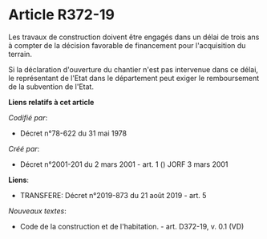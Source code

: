 # Article R372-19

Les travaux de construction doivent être engagés dans un délai de trois ans à compter de la décision favorable de financement
pour l'acquisition du terrain.

Si la déclaration d'ouverture du chantier n'est pas intervenue dans ce délai, le représentant de l'Etat dans le département
peut exiger le remboursement de la subvention de l'Etat.

**Liens relatifs à cet article**

_Codifié par_:

  - Décret n°78-622 du 31 mai 1978

_Créé par_:

  - Décret n°2001-201 du 2 mars 2001 - art. 1 () JORF 3 mars 2001

**Liens**:

  - TRANSFERE: Décret n°2019-873 du 21 août 2019 - art. 5

_Nouveaux textes_:

  - Code de la construction et de l'habitation. - art. D372-19, v. 0.1 (VD)
